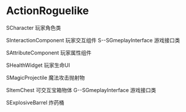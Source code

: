 # ActionRoguelike

SCharacter 玩家角色类

  SInteractionComponent 玩家交互组件 S--SGmeplayInterface 游戏接口类

  SAttributeComponent 玩家属性组件

SHealthWidget 玩家生命UI

SMagicProjectile 魔法攻击抛射物

SItemChest 可交互宝箱物体 G--SGmeplayInterface 游戏接口类

SExplosiveBarrel 炸药桶

